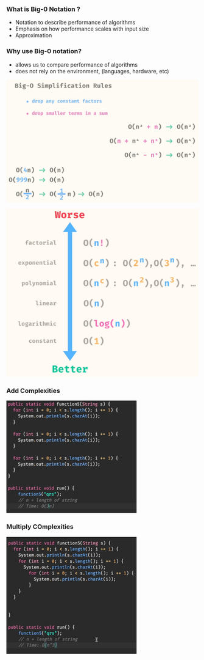 ### What is Big-0 Notation ?
- Notation to describe performance of algorithms
- Emphasis on how performance scales with input size
- Approximation

### Why use Big-0 notation?
- allows us to compare performance of algorithms
- does not rely on the environment, (languages, hardware, etc)

![img.png](images/BigO-1.png)

![img.png](images/BigO-2.png)

### Add Complexities
![img.png](images/BigO-3.png)

### Multiply COmplexities
![img.png](images/BigO-4.png)

